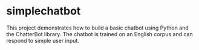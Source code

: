 # simplechatbot
This project demonstrates how to build a basic chatbot using Python and the ChatterBot library. The chatbot is trained on an English corpus and can respond to simple user input.
